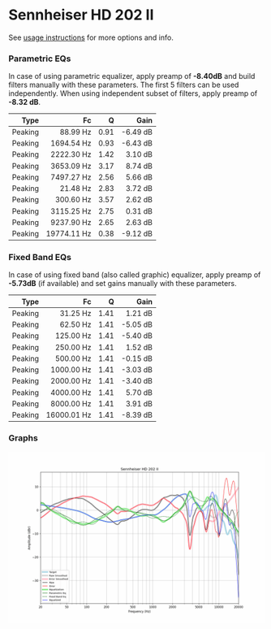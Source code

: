 # Sennheiser HD 202 II
See [usage instructions](https://github.com/jaakkopasanen/AutoEq#usage) for more options and info.

### Parametric EQs
In case of using parametric equalizer, apply preamp of **-8.40dB** and build filters manually
with these parameters. The first 5 filters can be used independently.
When using independent subset of filters, apply preamp of **-8.32 dB**.

| Type    | Fc          |    Q | Gain     |
|--------:|------------:|-----:|---------:|
| Peaking | 88.99 Hz    | 0.91 | -6.49 dB |
| Peaking | 1694.54 Hz  | 0.93 | -6.43 dB |
| Peaking | 2222.30 Hz  | 1.42 | 3.10 dB  |
| Peaking | 3653.09 Hz  | 3.17 | 8.74 dB  |
| Peaking | 7497.27 Hz  | 2.56 | 5.66 dB  |
| Peaking | 21.48 Hz    | 2.83 | 3.72 dB  |
| Peaking | 300.60 Hz   | 3.57 | 2.62 dB  |
| Peaking | 3115.25 Hz  | 2.75 | 0.31 dB  |
| Peaking | 9237.90 Hz  | 2.65 | 2.63 dB  |
| Peaking | 19774.11 Hz | 0.38 | -9.12 dB |

### Fixed Band EQs
In case of using fixed band (also called graphic) equalizer, apply preamp of **-5.73dB**
(if available) and set gains manually with these parameters.

| Type    | Fc          |    Q | Gain     |
|--------:|------------:|-----:|---------:|
| Peaking | 31.25 Hz    | 1.41 | 1.21 dB  |
| Peaking | 62.50 Hz    | 1.41 | -5.05 dB |
| Peaking | 125.00 Hz   | 1.41 | -5.40 dB |
| Peaking | 250.00 Hz   | 1.41 | 1.52 dB  |
| Peaking | 500.00 Hz   | 1.41 | -0.15 dB |
| Peaking | 1000.00 Hz  | 1.41 | -3.03 dB |
| Peaking | 2000.00 Hz  | 1.41 | -3.40 dB |
| Peaking | 4000.00 Hz  | 1.41 | 5.70 dB  |
| Peaking | 8000.00 Hz  | 1.41 | 3.91 dB  |
| Peaking | 16000.01 Hz | 1.41 | -8.39 dB |

### Graphs
![](./Sennheiser%20HD%20202%20II.png)
